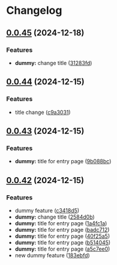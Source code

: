 # Changelog

## [0.0.45](https://github.com/szn-app/donation-app/compare/web-server@v0.0.44...web-server:v0.0.45) (2024-12-18)


### Features

* **dummy:** change title ([31283fd](https://github.com/szn-app/donation-app/commit/31283fd342f938534ed9e3d6d5315ba653076c67))

## [0.0.44](https://github.com/szn-app/donation-app/compare/web-server@v0.0.43...web-server@v0.0.44) (2024-12-15)


### Features

* title change ([c9a3031](https://github.com/szn-app/donation-app/commit/c9a3031e5e06c2025e4c2ef2e5265c7eb8a3849d))

## [0.0.43](https://github.com/szn-app/donation-app/compare/web-server@v0.0.42...web-server@v0.0.43) (2024-12-15)


### Features

* **dummy:** title for entry page ([9b088bc](https://github.com/szn-app/donation-app/commit/9b088bc018462dcfa7061158604fe597802a9da5))

## [0.0.42](https://github.com/szn-app/donation-app/compare/web-server-v0.0.41...web-server@v0.0.42) (2024-12-15)


### Features

* dummy feature ([c3418d5](https://github.com/szn-app/donation-app/commit/c3418d574e61799c3f536020f72f8e2fa16318af))
* **dummy:** change title ([2584d0b](https://github.com/szn-app/donation-app/commit/2584d0b43ffe005e6cc0dab5c4a715232d34014e))
* **dummy:** title for entry page ([1a4fc1a](https://github.com/szn-app/donation-app/commit/1a4fc1a8c2a64b17e6aa451d3aaacd5912ad565a))
* **dummy:** title for entry page ([badc712](https://github.com/szn-app/donation-app/commit/badc7129ac5ec4d35695c0dbb67fd3f0bb952046))
* **dummy:** title for entry page ([40f25a5](https://github.com/szn-app/donation-app/commit/40f25a568378b7db682f77e91d7b26e48873d45f))
* **dummy:** title for entry page ([b514045](https://github.com/szn-app/donation-app/commit/b514045f3f6c3b65ad65c3ddd8146df3cb5ad7f7))
* **dummy:** title for entry page ([a5c7ee0](https://github.com/szn-app/donation-app/commit/a5c7ee0bf86853b933b6afc5ecb950d30df627a7))
* new dummy feature ([183ebfd](https://github.com/szn-app/donation-app/commit/183ebfdb8e3be36903c945d63ab3ba08c135d89a))
